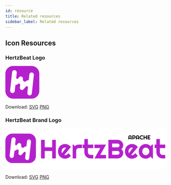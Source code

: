 ```yaml
---
id: resource  
title: Related resources    
sidebar_label: Related resources     
---
```


## Icon Resources 

### HertzBeat Logo   

![logo](/img/hertzbeat-logo.svg)  

Download: [SVG](/img/hertzbeat-logo.svg)  [PNG](/img/hertzbeat-logo.png)     

### HertzBeat Brand Logo  

![logo](/img/hertzbeat-brand.svg)  

Download: [SVG](/img/hertzbeat-brand.svg)  [PNG](/img/hertzbeat-brand.png)     
